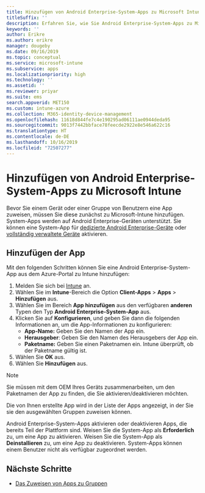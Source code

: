 ```yaml
---
title: Hinzufügen von Android Enterprise-System-Apps zu Microsoft Intune
titleSuffix: ''
description: Erfahren Sie, wie Sie Android Enterprise-System-Apps zu Microsoft Intune hinzufügen.
keywords: ''
author: Erikre
ms.author: erikre
manager: dougeby
ms.date: 09/16/2019
ms.topic: conceptual
ms.service: microsoft-intune
ms.subservice: apps
ms.localizationpriority: high
ms.technology: ''
ms.assetid: ''
ms.reviewer: priyar
ms.suite: ems
search.appverid: MET150
ms.custom: intune-azure
ms.collection: M365-identity-device-management
ms.openlocfilehash: 11618d844fe7c4e190295ad06111ae0944deda95
ms.sourcegitcommit: 9013f7442bbface78feecde2922e8e546a622c16
ms.translationtype: HT
ms.contentlocale: de-DE
ms.lasthandoff: 10/16/2019
ms.locfileid: "72507277"
---
```

# <a name="add-android-enterprise-system-apps-to-microsoft-intune"></a>Hinzufügen von Android Enterprise-System-Apps zu Microsoft Intune

Bevor Sie einem Gerät oder einer Gruppe von Benutzern eine App zuweisen, müssen Sie diese zunächst zu Microsoft-Intune hinzufügen. System-Apps werden auf Android Enterprise-Geräten unterstützt. Sie können eine System-App für [dedizierte Android Enterprise-Geräte](../enrollment/android-kiosk-enroll.md) oder [vollständig verwaltete Geräte](../enrollment/android-fully-managed-enroll.md) aktivieren.

## <a name="add-the-app"></a>Hinzufügen der App

Mit den folgenden Schritten können Sie eine Android Enterprise-System-App aus dem Azure-Portal zu Intune hinzufügen:

1. Melden Sie sich bei [Intune](https://go.microsoft.com/fwlink/?linkid=2090973) an.
2. Wählen Sie im **Intune**-Bereich die Option **Client-Apps** > **Apps** > **Hinzufügen** aus.
3. Wählen Sie im Bereich **App hinzufügen** aus den verfügbaren **anderen** Typen den Typ **Android Enterprise-System-App** aus.
4. Klicken Sie auf **Konfigurieren**, und geben Sie dann die folgenden Informationen an, um die App-Informationen zu konfigurieren:
    - **App-Name:** Geben Sie den Namen der App ein.
    - **Herausgeber**: Geben Sie den Namen des Herausgebers der App ein.  
    - **Paketname:** Geben Sie einen Paketnamen ein. Intune überprüft, ob der Paketname gültig ist.
5. Wählen Sie **OK** aus.
6. Wählen Sie **Hinzufügen** aus.

> [!NOTE]
> Sie müssen mit dem OEM Ihres Geräts zusammenarbeiten, um den Paketnamen der App zu finden, die Sie aktivieren/deaktivieren möchten.

Die von Ihnen erstellte App wird in der Liste der Apps angezeigt, in der Sie sie den ausgewählten Gruppen zuweisen können. 

Android Enterprise-System-Apps aktivieren oder deaktivieren Apps, die bereits Teil der Plattform sind. Weisen Sie die System-App als **Erforderlich** zu, um eine App zu aktivieren. Weisen Sie die System-App als **Deinstallieren** zu, um eine App zu deaktivieren. System-Apps können einem Benutzer nicht als verfügbar zugeordnet werden.


## <a name="next-steps"></a>Nächste Schritte

- [Das Zuweisen von Apps zu Gruppen](apps-deploy.md)
